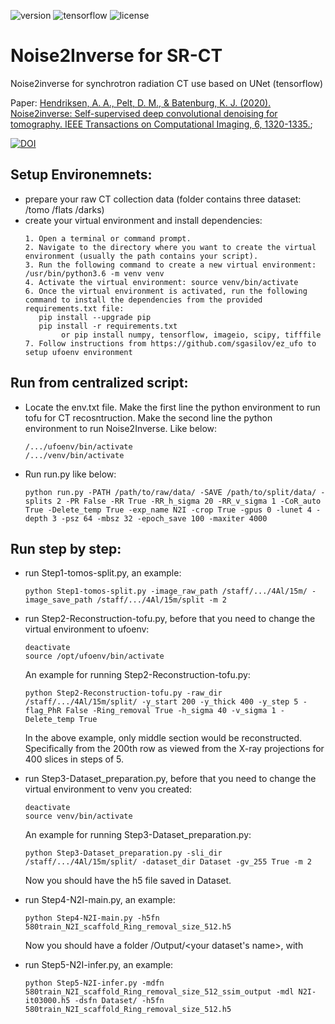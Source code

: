 ![version](https://img.shields.io/badge/Version-v1.0-blue.svg?style=plastic)
![tensorflow](https://img.shields.io/badge/TensorFlow-v2.2.0-green.svg?style=plastic)
![license](https://img.shields.io/badge/license-CC_BY--NC-red.svg?style=plastic)

# Noise2Inverse for SR-CT
Noise2inverse for synchrotron radiation CT use based on UNet (tensorflow)

Paper: [Hendriksen, A. A., Pelt, D. M., & Batenburg, K. J. (2020). Noise2inverse: Self-supervised deep convolutional denoising for tomography. IEEE Transactions on Computational Imaging, 6, 1320-1335.](https://ieeexplore.ieee.org/stamp/stamp.jsp?arnumber=9178467);

[![DOI](https://zenodo.org/badge/DOI/10.1109/TCI.2020.3019647.svg)](https://doi.org/10.1109/TCI.2020.3019647)

## Setup Environemnets:

* prepare your raw CT collection data (folder contains three dataset: /tomo /flats /darks)
* create your virtual environment and install dependencies: 
  ```
  1. Open a terminal or command prompt.
  2. Navigate to the directory where you want to create the virtual environment (usually the path contains your script).
  3. Run the following command to create a new virtual environment: /usr/bin/python3.6 -m venv venv
  4. Activate the virtual environment: source venv/bin/activate
  6. Once the virtual environment is activated, run the following command to install the dependencies from the provided requirements.txt file: 
     pip install --upgrade pip
     pip install -r requirements.txt
          or pip install numpy, tensorflow, imageio, scipy, tifffile
  7. Follow instructions from https://github.com/sgasilov/ez_ufo to setup ufoenv environment 
  ```
## Run from centralized script:
* Locate the env.txt file. Make the first line the python environment to run tofu for CT recosntruction. Make the second line the python environment to run Noise2Inverse. Like below:
  ```
  /.../ufoenv/bin/activate
  /.../venv/bin/activate
  ```
* Run run.py like below:
  ```
  python run.py -PATH /path/to/raw/data/ -SAVE /path/to/split/data/ -splits 2 -PR False -RR True -RR_h_sigma 20 -RR_v_sigma 1 -CoR_auto True -Delete_temp True -exp_name N2I -crop True -gpus 0 -lunet 4 -depth 3 -psz 64 -mbsz 32 -epoch_save 100 -maxiter 4000
  ```
## Run step by step:
* run Step1-tomos-split.py, an example:
  ```
  python Step1-tomos-split.py -image_raw_path /staff/.../4Al/15m/ -image_save_path /staff/.../4Al/15m/split -m 2
* run Step2-Reconstruction-tofu.py, before that you need to change the virtual environment to ufoenv: 
  ```
  deactivate
  source /opt/ufoenv/bin/activate
  ```
  An example for running Step2-Reconstruction-tofu.py:
  ```
  python Step2-Reconstruction-tofu.py -raw_dir /staff/.../4Al/15m/split/ -y_start 200 -y_thick 400 -y_step 5 -flag_PhR False -Ring_removal True -h_sigma 40 -v_sigma 1 -Delete_temp True
  ```
  In the above example, only middle section would be reconstructed. Specifically from the 200th row as viewed from the X-ray projections for 400 slices in steps of 5.
* run Step3-Dataset_preparation.py, before that you need to change the virtual environment to venv you created:
  ```
  deactivate
  source venv/bin/activate
  ```
  An example for running Step3-Dataset_preparation.py:
  ```
  python Step3-Dataset_preparation.py -sli_dir /staff/.../4Al/15m/split/ -dataset_dir Dataset -gv_255 True -m 2
  ```
  Now you should have the h5 file saved in Dataset.

* run Step4-N2I-main.py, an example:
  ```
  python Step4-N2I-main.py -h5fn 580train_N2I_scaffold_Ring_removal_size_512.h5
  ```
  Now you should have a folder /Output/<your dataset's name>, with 
* run Step5-N2I-infer.py, an example:
  ```
  python Step5-N2I-infer.py -mdfn 580train_N2I_scaffold_Ring_removal_size_512_ssim_output -mdl N2I-it03000.h5 -dsfn Dataset/ -h5fn 580train_N2I_scaffold_Ring_removal_size_512.h5
  ```
  
